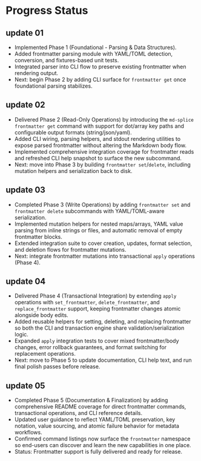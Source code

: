 # Progress Status

## update 01
- Implemented Phase 1 (Foundational - Parsing & Data Structures).
- Added frontmatter parsing module with YAML/TOML detection, conversion, and fixtures-based unit tests.
- Integrated parser into CLI flow to preserve existing frontmatter when rendering output.
- Next: begin Phase 2 by adding CLI surface for `frontmatter get` once foundational parsing stabilizes.
## update 02
- Delivered Phase 2 (Read-Only Operations) by introducing the `md-splice frontmatter get` command with support for dot/array key paths and configurable output formats (string/json/yaml).
- Added CLI wiring, parsing helpers, and stdout rendering utilities to expose parsed frontmatter without altering the Markdown body flow.
- Implemented comprehensive integration coverage for frontmatter reads and refreshed CLI help snapshot to surface the new subcommand.
- Next: move into Phase 3 by building `frontmatter set`/`delete`, including mutation helpers and serialization back to disk.

## update 03
- Completed Phase 3 (Write Operations) by adding `frontmatter set` and `frontmatter delete` subcommands with YAML/TOML-aware serialization.
- Implemented mutation helpers for nested maps/arrays, YAML value parsing from inline strings or files, and automatic removal of empty frontmatter blocks.
- Extended integration suite to cover creation, updates, format selection, and deletion flows for frontmatter mutations.
- Next: integrate frontmatter mutations into transactional `apply` operations (Phase 4).

## update 04
- Delivered Phase 4 (Transactional Integration) by extending `apply` operations with `set_frontmatter`, `delete_frontmatter`, and `replace_frontmatter` support, keeping frontmatter changes atomic alongside body edits.
- Added reusable helpers for setting, deleting, and replacing frontmatter so both the CLI and transaction engine share validation/serialization logic.
- Expanded `apply` integration tests to cover mixed frontmatter/body changes, error rollback guarantees, and format switching for replacement operations.
- Next: move to Phase 5 to update documentation, CLI help text, and run final polish passes before release.

## update 05
- Completed Phase 5 (Documentation & Finalization) by adding comprehensive README coverage for direct frontmatter commands, transactional operations, and CLI reference details.
- Updated user guidance to reflect YAML/TOML preservation, key notation, value sourcing, and atomic failure behavior for metadata workflows.
- Confirmed command listings now surface the `frontmatter` namespace so end-users can discover and learn the new capabilities in one place.
- Status: Frontmatter support is fully delivered and ready for release.
